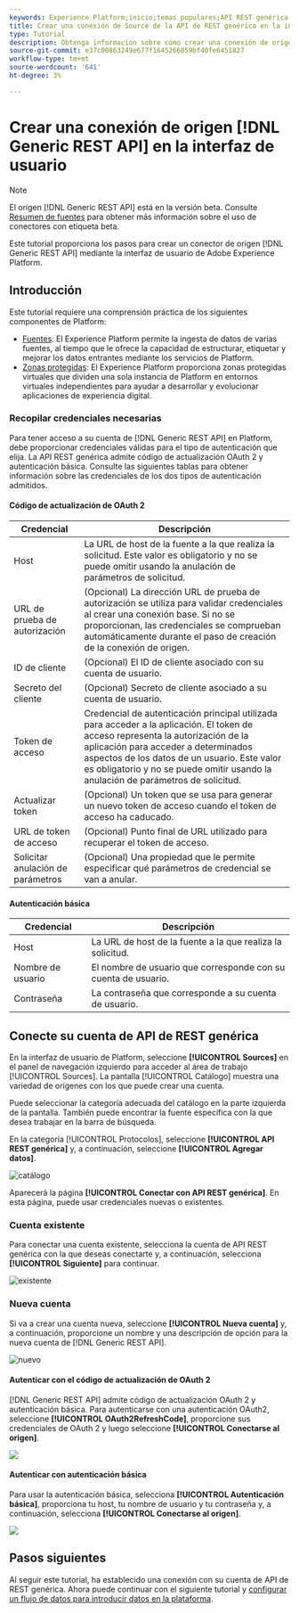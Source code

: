 ```yaml
---
keywords: Experience Platform;inicio;temas populares;API REST genérica
title: Crear una conexión de Source de la API de REST genérica en la interfaz de usuario
type: Tutorial
description: Obtenga información sobre cómo crear una conexión de origen de API REST genérica mediante la interfaz de usuario de Adobe Experience Platform.
source-git-commit: e37c00863249e677f1645266859bf40fe6451827
workflow-type: tm+mt
source-wordcount: '641'
ht-degree: 3%

---
```


# Crear una conexión de origen [!DNL Generic REST API] en la interfaz de usuario

>[!NOTE]
>
> El origen [!DNL Generic REST API] está en la versión beta. Consulte [Resumen de fuentes](../../../../home.md#terms-and-conditions) para obtener más información sobre el uso de conectores con etiqueta beta.

Este tutorial proporciona los pasos para crear un conector de origen [!DNL Generic REST API] mediante la interfaz de usuario de Adobe Experience Platform.

## Introducción

Este tutorial requiere una comprensión práctica de los siguientes componentes de Platform:

* [Fuentes](../../../../home.md): El Experience Platform permite la ingesta de datos de varias fuentes, al tiempo que le ofrece la capacidad de estructurar, etiquetar y mejorar los datos entrantes mediante los servicios de Platform.
* [Zonas protegidas](../../../../../sandboxes/home.md): El Experience Platform proporciona zonas protegidas virtuales que dividen una sola instancia de Platform en entornos virtuales independientes para ayudar a desarrollar y evolucionar aplicaciones de experiencia digital.

### Recopilar credenciales necesarias

Para tener acceso a su cuenta de [!DNL Generic REST API] en Platform, debe proporcionar credenciales válidas para el tipo de autenticación que elija. La API REST genérica admite código de actualización OAuth 2 y autenticación básica. Consulte las siguientes tablas para obtener información sobre las credenciales de los dos tipos de autenticación admitidos.

#### Código de actualización de OAuth 2

| Credencial | Descripción |
| --- | --- |
| Host | La URL de host de la fuente a la que realiza la solicitud. Este valor es obligatorio y no se puede omitir usando la anulación de parámetros de solicitud. |
| URL de prueba de autorización | (Opcional) La dirección URL de prueba de autorización se utiliza para validar credenciales al crear una conexión base. Si no se proporcionan, las credenciales se comprueban automáticamente durante el paso de creación de la conexión de origen. |
| ID de cliente | (Opcional) El ID de cliente asociado con su cuenta de usuario. |
| Secreto del cliente | (Opcional) Secreto de cliente asociado a su cuenta de usuario. |
| Token de acceso | Credencial de autenticación principal utilizada para acceder a la aplicación. El token de acceso representa la autorización de la aplicación para acceder a determinados aspectos de los datos de un usuario. Este valor es obligatorio y no se puede omitir usando la anulación de parámetros de solicitud. |
| Actualizar token | (Opcional) Un token que se usa para generar un nuevo token de acceso cuando el token de acceso ha caducado. |
| URL de token de acceso | (Opcional) Punto final de URL utilizado para recuperar el token de acceso. |
| Solicitar anulación de parámetros | (Opcional) Una propiedad que le permite especificar qué parámetros de credencial se van a anular. |


#### Autenticación básica

| Credencial | Descripción |
| --- | --- |
| Host | La URL de host de la fuente a la que realiza la solicitud. |
| Nombre de usuario | El nombre de usuario que corresponde con su cuenta de usuario. |
| Contraseña | La contraseña que corresponde a su cuenta de usuario. |

## Conecte su cuenta de API de REST genérica

En la interfaz de usuario de Platform, seleccione **[!UICONTROL Sources]** en el panel de navegación izquierdo para acceder al área de trabajo [!UICONTROL Sources]. La pantalla [!UICONTROL Catálogo] muestra una variedad de orígenes con los que puede crear una cuenta.

Puede seleccionar la categoría adecuada del catálogo en la parte izquierda de la pantalla. También puede encontrar la fuente específica con la que desea trabajar en la barra de búsqueda.

En la categoría [!UICONTROL Protocolos], seleccione **[!UICONTROL API REST genérica]** y, a continuación, seleccione **[!UICONTROL Agregar datos]**.

![catálogo](../../../../images/tutorials/create/generic-rest/catalog.png)

Aparecerá la página **[!UICONTROL Conectar con API REST genérica]**. En esta página, puede usar credenciales nuevas o existentes.

### Cuenta existente

Para conectar una cuenta existente, selecciona la cuenta de API REST genérica con la que deseas conectarte y, a continuación, selecciona **[!UICONTROL Siguiente]** para continuar.

![existente](../../../../images/tutorials/create/generic-rest/existing.png)

### Nueva cuenta

Si va a crear una cuenta nueva, seleccione **[!UICONTROL Nueva cuenta]** y, a continuación, proporcione un nombre y una descripción de opción para la nueva cuenta de [!DNL Generic REST API].

![nuevo](../../../../images/tutorials/create/generic-rest/new.png)

#### Autenticar con el código de actualización de OAuth 2

[!DNL Generic REST API] admite código de actualización OAuth 2 y autenticación básica. Para autenticarse con una autenticación OAuth2, seleccione **[!UICONTROL OAuth2RefreshCode]**, proporcione sus credenciales de OAuth 2 y luego seleccione **[!UICONTROL Conectarse al origen]**.

![](../../../../images/tutorials/create/generic-rest/oauth2.png)

#### Autenticar con autenticación básica

Para usar la autenticación básica, selecciona **[!UICONTROL Autenticación básica]**, proporciona tu host, tu nombre de usuario y tu contraseña y, a continuación, selecciona **[!UICONTROL Conectarse al origen]**.

![](../../../../images/tutorials/create/generic-rest/basic-authentication.png)

## Pasos siguientes

Al seguir este tutorial, ha establecido una conexión con su cuenta de API de REST genérica. Ahora puede continuar con el siguiente tutorial y [configurar un flujo de datos para introducir datos en la plataforma](../../dataflow/protocols.md).
